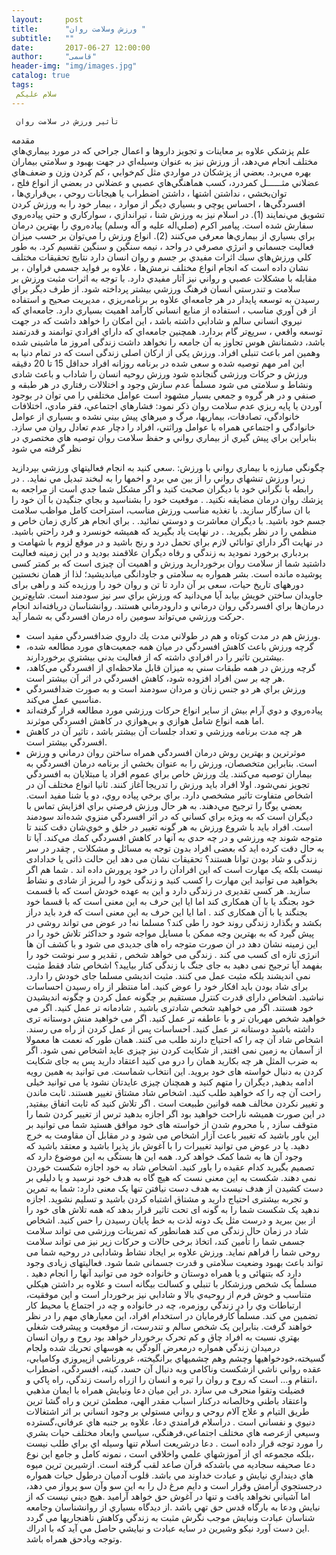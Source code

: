 ```yaml
---
layout:     post
title:      "ورزش وسلامت روان "
subtitle:   ""
date:       2017-06-27 12:00:00
author:     "قاسمی"
header-img: "img/images.jpg"
catalog: true
tags:
 سلام علیکم 
---
```


     تأثیر ورزش در سلامت روان             
 مقدمه            
علم پزشكي علاوه بر معاينات و تجويز داروها و اعمال جراحي كه در مورد بيماري‌هاي مختلف انجام مي‌دهد، از ورزش نيز به عنوان وسيله‌اي در جهت بهبود و سلامتي بيماران بهره مي‌برد. بعضي از پزشكان در مواردي مثل كم‌خوابي ، كم كردن وزن و ضعف‌هاي عضلاني مثــــــل كمردرد، كسب هماهنگي‌هاي عصبي و عضلاني در بعضي از انواع فلج ، توان‌بخشي ، نداشتن اشتها ، داشتن اضطراب يا هيجانات روحي ، بي‌قراري‌ها ، افسردگي‌ها ، احساس پوچي و بسياري ديگر از موارد ، بيمار خود را به ورزش كردن تشويق مي‌نمايند (1). در اسلام نيز به ورزش شنا ، تيراندازي ، سواركاري و حتي پياده‌روي سفارش شده است. پيامبر اكرم (صلي‌اله عليه و آله وسلم) پياده‌روي را بهترين درمان براي بسياري از بيماري‌ها معرفي مي‌كنند (2). انواع ورزش را مي‌توان بر حسب ميزان فعاليت جسماني و انرژي مصرفي در واحد ، نيمه سنگين و سنگين تقسيم كرد. به طور كلي ورزش‌هاي سبك اثرات مفيدي بر جسم و روان انسان دارد
نتايج تحقيقات مختلف نشان داده است كه انجام انواع مختلف نرمش‌ها ، علاوه بر فوايد جسمي فراوان ، بر مقابله با مشكلات عصبي و رواني نيز آثار مفيدي دارد.
با توجه به اثرات مثبت ورزش بر سلامت و تندرستي انسان فرهنگ ورزشي بيشتر 
پرداخته شود. از طرف ديگر براي رسيدن به توسعه پايدار در هر جامعه‌اي علاوه بر برنامه‌ريزي ، مديريت صحيح و استفاده از فن آوري مناسب ، استفاده از منابع انساني كارآمد اهميت بسياري دارد. جامعه‌اي كه نيروي انساني سالم و شادابي داشته باشد ، اين امكان را خواهد داشت كه در جهت توسعه واقعي ، سريع‌تر گام بردارد. همچنين جامعه‌اي كه داراي افرادي توانمند و قدرتمند باشد، دشمنانش هوس تجاوز به آن جامعه را نخواهد داشت
زندگی امروز ما ماشینی شده وهمین امر باعث تنبلی افراد. ورزش یکی از ارکان اصلی زندگی است که در تمام دنیا به این امر مهم توصیه شده و سعی شده در برنامه روزانه افراد حداقل 15 تا 20 دقیقه ورزش و حرکات ورزشی گنجانده شود ورزش روحیه انسان را شاداب و باعث شادی ونشاط و سلامتی می شود
مسلماً عدم سازش وجود و اختلالات رفتاري در هر طبقه و صنفي و در هر گروه و جمعي بسيار مشهود است عوامل مختلفي را مي توان در بوجود آوردن يا پايه ريزي عدم سلامت روان ذكر نمود: فشارهاي اجتماعي، فقر مادي، اختلافات خانوادگي، تصادفات، بيماريها، مرگ و ميرهاي پيش بيني نشده و بسياري از عوامل خانوادگي و اجتماعي همراه با عوامل وراثتي، افراد را دچار عدم تعادل روان مي سازد. بنابراين براي پيش گيري از بيماري رواني و حفظ سلامت روان توصيه هاي مختصري در نظر گرفته مي شود
 
چگونگي مبارزه با بيماري رواني با ورزش:
.سعي كنيد به انجام فعاليتهاي ورزشي بپردازيد زيرا ورزش تنشهاي رواني را از بين مي برد و اخمها را به لبخند تبديل مي نمايد.
. در رابطه با نگراني خود با ديگران صحبت كنيد و اگر مشكل شما جدي است از مراجعه به پزشك روان درمان مضايقه نكنيد.
. موقعيت خود را بشناسيد و بجاي جنگيدن با آن خود را با ان سازگار سازيد. با تغذيه مناسب ورزش مناسب، استراحت كامل مواظب سلامت جسم خود باشيد.
 با ديگران معاشرت و دوستي نمائيد.
. براي انجام هر كاري زمان خاص و منظمي را در نظر بگيريد.
. در نهايت ياد بگيريد كه هميشه خونسرد و فرد راحتي باشيد.
در نهايت اگر داراي توانائي لازم براي تحمل درد و رنج باشيد و در موقع لزوم با شهامت و بردباري برخورد نموديد به زندگي و رفاه ديگران علاقمند بوديد و در اين زمينه فعاليت داشتيد شما از سلامت روان برخورداريد
ورزش و اهمیت آن چیزی است كه بر كمتر كسی پوشیده مانده است. بشر همواره به سلامتی و جاودانگی می‏اندیشید؛ لذا از همان نخستین دوره‏های تاریخ حیات، سعی بر آن دارد تا تن و روان خود را ورزیده كند و راهی برای جاویدان ساختن خویش بیابد
آيا مي‌دانيد كه ورزش براي سر نيز سودمند است. شايع‌ترين درمان‌ها براي افسردگي روان درماني و دارودرماني هستند. روانشناسان دريافته‌اند انجام حركت ورزشي مي‌تواند سومين راه درمان افسردگي به شمار آيد.

- ورزش هم در مدت كوتاه و هم در طولاني مدت يك داروي ضدافسردگي مفيد است.
- گرچه ورزش باعث كاهش افسردگي در ميان همه جمعيت‌هاي مورد مطالعه شده، بيشترين تاثير را در افرادي داشته كه از فعاليت بدني بيشتري برخوردارند.
- گرچه ورزش در همه طبقات سني به ميزان قابل ملاحظه‌اي از افسردگي مي‌كاهد، هر چه بر سن افراد افزوده شود، كاهش افسردگي در اثر آن بيشتر است.
- ورزش براي هر دو جنس زنان و مردان سودمند است و به صورت ضدافسردگي مناسبي عمل مي‌كند.
- پياده‌روي و دوي آرام بيش از ساير انواع حركات ورزشي مورد مطالعه قرار گرفته‌اند اما همه انواع شامل هوازي و بي‌هوازي در كاهش افسردگي موثرند.
- هر چه مدت برنامه ورزشي و تعداد جلسات آن بيشتر باشد ، تاثير آن در كاهش افسردگي بيشتر است.
- موثرترين و بهترين روش درمان افسردگي همراه ساختن روان درماني و ورزش است.
بنابراين متخصصان، ورزش را به عنوان بخشي از برنامه درمان افسردگي به بيماران توصيه مي‌كنند.
يك ورزش خاص براي عموم افراد يا مبتلايان به افسردگي تجويز نمي‌شود. اولا افراد بايد ورزش را تدريجا آغاز كنند. ثانيا انواع مختلف آن در اشخاص متفاوت تاثير مشخصي دارد. براي برخي پياده روي، دو يا شنا مفيد است. بعضي يوگا را ترجيح مي‌دهند.
به هر حال ورزش فرصتي براي افزايش تماس با ديگران است كه به ويژه براي كساني كه در اثر افسردگي منزوي شده‌اند سودمند است. افراد بايد با شروع ورزش به هر گونه تغيير در خلق و خوي‌شان دقت كنند تا متوجه شوند چه ورزشي و در چه حدي به آنها در كاهش افسردگي كمك مي‌كند.
آیا تا به حال دقت کرده اید که بعضی افراد بدون توجه به مسائل و مشکلات , چقدر در سر زندگی و شاد بودن توانا هستند؟ تحقیقات نشان می دهد این حالت ذاتی یا خدادادی نیست بلکه یک مهارت است که این افرادآن را
در خود پرورش داده اند . شما هم اگر بخواهید می توانید این مهارت را کسب کنید و زندگی خود را لبریز از شادی و نشاط سازید.
هر کسی تقدیری در زندگی دارد و این به عهده خودش است که با قسمت خود بجنگد یا با آن همکاری کند اما ایا این حرف به این معنی است که با قسما خود بجنگند یا با آن همکاری کند . اما ایا این حرف به این معنی است که فرد باید دراز بکشد و بگذارد زندگی روند خود را طی کند؟ 
مسلما نه! در عوض می تواند روشی در پیش گیرد که به بهترین وجه ممکن با مسایل مواجه شود و حداکثر تلاش خود را در این زمینه نشان دهد در ان صورت متوجه راه های جدیدی می شود و با کشف آن ها انرژی تازه ای کسب می کند . زندگی می خواهد شخص , تقدیر و سر نوشت خود را بفهمد آیا ترجیح نمی دهید به جای جنگ
با زندگی کنار بیایید؟ اشخاص شاد فقط مثبت نمی اندیشند بلکه مثبت عمل می کنند.
مثبت اندیشی مسلما جای خودش را دارد. برای شاد بودن باید افکار خود را عوض کنید. اما منتظر از راه رسیدن احساسات نباشید. اشخاص دارای قدرت کنترل مستقیم بر چگونه عمل کردن و چگونه اندیشیدن خود هستند.
اگر می خواهید شخص شادتری باشید , شادمانه تر عمل کنید. اگر می خواهید شخص مهربان تر و با عاطفه تر عمل کنید. اگر می خواهید منش دوستانه تری داشته باشید دوستانه تر عمل کنید.  احساسات پس از عمل کردن از راه می رسند.
اشخاص شاد آن چه را که احتیاج دارند طلب می کنند.
همان طور که نعمت ها معمولا از آسمان به زمین نمی افتند, از شکایت کردن نیز چیزی عاید اشخاص نمی شود.
اگر به ضرب المثل هر چه بکارید همان را درو می کنید اعتقاد دارید پس به جای شکایت کردن به دنبال خواسته
های خود بروید. این انتخاب شماست. می توانید به همین رویه ادامه بدهید, دیگران را متهم کنید و همچنان چیزی عایدتان نشود یا می توانید خیلی راحت آن چه را که خواهید طلب کنید.
اشخاص شاد مشتاق تغییر هستند.
ثابت ماندن و تغییر نکردن مخالف همه قوانین طبیعت است . اگر تلاش کنید که ثابت اتفاق بیفتید, در این صورت همیشه ناراحت خواهید بود 
اگر اجازه بدهید ترس از تغییر کردن شما را متوقف سازد , با محروم شدن از خواسته های خود موافق هستید
شما می توانید بر این باور باشید که تغییر باعث آزار اشخاص می شود و در مقابل آن مقاومت به خرج دهید. یا در عوض می توانید تغییرات را با آغوش باز پذیرا باشید و معتقد باشید که وجود آن ها به شما کمک خواهد کرد.
همه این ها بستگی به این موضوع دارد که تصمیم بگیرید کدام عقیده را باور کنید.
اشخاص شاد به خود اجازه شکست خوردن نمی دهند.
شکست به این معنی نست که هیچ گاه به هدف خود نرسید و یا دلیلی بر دست کشیدن از هدف نیست به هدف دست نیافتن تنها یک معنی دارد: شما به تمرین و تجربه بیشتری احتیاج دارید و مشتاق اشتباه کردن باشید و
تسلیم نشوید. اجازه ندهید یک شکست شما را به گونه ای تحت تاثیر قرار بدهد که همه تلاش های خود را از بین ببرید و درست مثل یک دونه لذت به خط پایان رسیدن را حس کنید. اشخاص شاد در زمان حال زندگی می کند
همانطور که تمرینات ورزشی می تواند سلامت جسمی شما را تأمین کند، اتخاذ برخی حالات و حرکات زیر نیز می تواند سلامت روحی شما را فراهم نماید.
ورزش علاوه بر ایجاد نشاط وشادابی در روحیه شما می تواند باعث بهبود وضعیت سلامتی و قدرت جسمانی شما شود. فعالیتهای زیادی وجود دارد که بتنهائی و یا همراه دوستان و خانواده خود می توانید آنها را انجام دهید .
مسلماً يک شخص ورزشکار با تنبلي و کسالت بيگانه است و علاوه بر داشتن هيکلي متناسب و خوش فرم از روحيه‌ي بالا و شادابي نيز برخوردار است و اين موفقيت، ارتباطات وي را در زندگي روزمره، چه در خانواده و چه در اجتماع يا محيط کار تضمين مي ‌کند.
مسلماً کارفرمايان در استخدام افراد، اين معيارهاي مهم را در نظر خواهند گرفت. بنابراين يک شخص سالم و تندرست، از موقعيت و پيشرفت شغلي بهتري نسبت به افراد چاق و کم تحرک برخوردار خواهد بود
روح و روان انسان درميدان زندگي همواره درمعرض آلودگي به هوسهاي تحريك شده ولجام گسيخته،خودخواهيها وچشم وهم چشميهاي برانگيخته، غرورناشي ازپيروزي وكاميابي، عقده رواني ناشي ازشكست وناكامي وبه دنبال آن حسد، كينه، 
افسردگي، اضطراب ،انتقام و... است كه روح و روان را تيره و انسان را ازراه راست زندگي، راه پاكي و فضيلت وتقوا منحرف مي سازد .در اين ميان دعا ونيايش همراه با ايمان مذهبي واعتقاد باطني وخالصانه دركنار اسباب مقدر الهي، مطمئن ترين و راه گشا ترين طريق التيام و علاج آلام روحي و رواني مستولي بر وجود انساني بر اثر اشتغالات دنيوي و نفساني است .
دراسلام فرامندي دعا، علاوه بر جنبه هاي عرفاني،گسترده وسيعي ازعرصه هاي مختلف اجتماعي،فرهنگي، سياسي وابعاد مختلف حيات بشري را مورد توجه قرار داده است . دعا درشريعت اسلام تنها وسيله اي براي طلب نيست ،بلكه مجموعه اي از آموزشهاي علمي واخلاقي است ، نمونه كامل و جامع اين نوع دعا صحيفه سجاديه مي باشدكه قرآن صاعد لقب گرفته است.
ازشيرين ترين ميوه هاي دينداري نيايش و عبادت خداوند مي باشد. قلوب آدميان درطول حيات همواره درجستجوي آرامش وقرار است و دايم مرغ دل را به اين سو وآن سو پرواز مي دهد، اما آشياني نخواهد يافت و تنها در آغوش حق خواهد آراميد .هيچ ديني نيست كه از نيايش ودعا به بارگاه قدس حق تهي باشد .از ديدگاه بسياري از روانشناسان وجامعه شناسان عبادت ونيايش موجب نگرش مثبت به زندگي وكاهش ناهنجاريها مي گردد .اين دست آورد نيكو وشيرين در سايه عبادت و نيايشي حاصل مي آيد كه با ادراك وتوجه ويادحق همراه باشد. 
